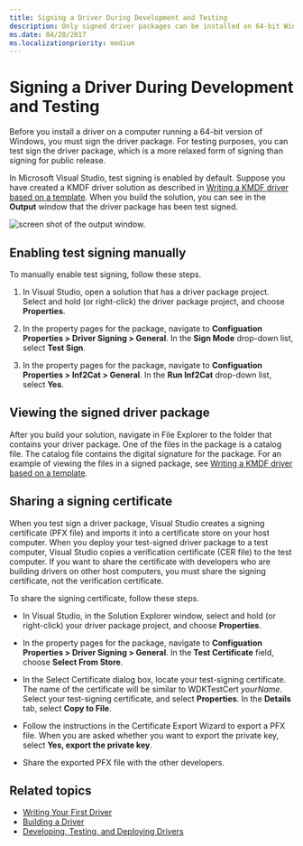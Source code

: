 ```yaml
---
title: Signing a Driver During Development and Testing
description: Only signed driver packages can be installed on 64-bit Windows.  For testing purposes, you can test sign the driver package.
ms.date: 04/20/2017
ms.localizationpriority: medium
---
```


# Signing a Driver During Development and Testing

Before you install a driver on a computer running a 64-bit version of Windows, you must sign the driver package. For testing purposes, you can test sign the driver package, which is a more relaxed form of signing than signing for public release.

In Microsoft Visual Studio, test signing is enabled by default. Suppose you have created a KMDF driver solution as described in [Writing a KMDF driver based on a template](../gettingstarted/writing-a-kmdf-driver-based-on-a-template.md). When you build the solution, you can see in the **Output** window that the driver package has been test signed.

![screen shot of the output window.](images/SigningADriver01.png)

## <span id="enabling_test_signing_manually"></span><span id="ENABLING_TEST_SIGNING_MANUALLY"></span>Enabling test signing manually


To manually enable test signing, follow these steps.

1.  In Visual Studio, open a solution that has a driver package project. Select and hold (or right-click) the driver package project, and choose **Properties**.

2.  In the property pages for the package, navigate to **Configuation Properties &gt; Driver Signing &gt; General**. In the **Sign Mode** drop-down list, select **Test Sign**.

3.  In the property pages for the package, navigate to **Configuation Properties &gt; Inf2Cat &gt; General**. In the **Run Inf2Cat** drop-down list, select **Yes**.

## <span id="Viewing_the_signed_driver_package"></span><span id="viewing_the_signed_driver_package"></span><span id="VIEWING_THE_SIGNED_DRIVER_PACKAGE"></span>Viewing the signed driver package


After you build your solution, navigate in File Explorer to the folder that contains your driver package. One of the files in the package is a catalog file. The catalog file contains the digital signature for the package. For an example of viewing the files in a signed package, see [Writing a KMDF driver based on a template](../gettingstarted/writing-a-kmdf-driver-based-on-a-template.md).

## <span id="Sharing_a_signing_certificate"></span><span id="sharing_a_signing_certificate"></span><span id="SHARING_A_SIGNING_CERTIFICATE"></span>Sharing a signing certificate


When you test sign a driver package, Visual Studio creates a signing certificate (PFX file) and imports it into a certificate store on your host computer. When you deploy your test-signed driver package to a test computer, Visual Studio copies a verification certificate (CER file) to the test computer. If you want to share the certificate with developers who are building drivers on other host computers, you must share the signing certificate, not the verification certificate.

To share the signing certificate, follow these steps.

-   In Visual Studio, in the Solution Explorer window, select and hold (or right-click) your driver package project, and choose **Properties**.
-   In the property pages for the package, navigate to **Configuation Properties &gt; Driver Signing &gt; General**. In the **Test Certificate** field, choose **Select From Store**.

-   In the Select Certificate dialog box, locate your test-signing certificate. The name of the certificate will be similar to WDKTestCert *yourName*. Select your test-signing certificate, and select **Properties**. In the **Details** tab, select **Copy to File**.
-   Follow the instructions in the Certificate Export Wizard to export a PFX file. When you are asked whether you want to export the private key, select **Yes, export the private key**.
-   Share the exported PFX file with the other developers.

## <span id="related_topics"></span>Related topics


* [Writing Your First Driver](../gettingstarted/writing-your-first-driver.md)
* [Building a Driver](building-a-driver.md)
* [Developing, Testing, and Deploying Drivers](index.md)
 

